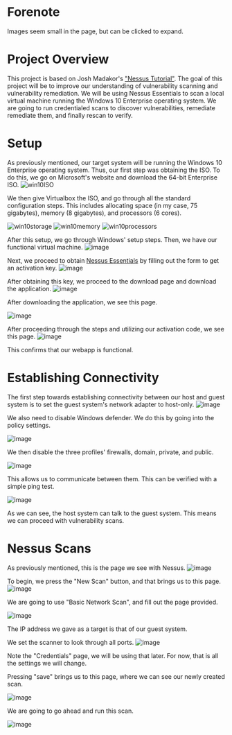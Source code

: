 # Forenote
Images seem small in the page, but can be clicked to expand. 


# Project Overview
This project is based on Josh Madakor's ["Nessus Tutorial"](https://www.youtube.com/watch?v=lT6Px9zJM3s&list=PLBGe27gFBzHTZ28rbovKBDczFyzQOGLS_&index=3). The goal of this project will be to improve our understanding of vulnerability scanning and vulnerability remediation. We will be using Nessus Essentials to scan a local virtual machine running the Windows 10 Enterprise operating system. We are going to run credentialed scans to discover vulnerabilities, remediate remediate them, and finally rescan to verify. 

# Setup

As previously mentioned, our target system will be running the Windows 10 Enterprise operating system. Thus, our first step was obtaining the ISO. To do this, we go on Microsoft's website and download the 64-bit Enterprise ISO.
![win10ISO](https://github.com/mkathia/malware-analysis/assets/113075504/27755319-71da-48d1-ad18-027e8360d9d2)

We then give Virtualbox the ISO, and go through all the standard configuration steps. This includes allocating space (in my case, 75 gigabytes), memory (8 gigabytes), and processors (6 cores).

![win10storage](https://github.com/mkathia/malware-analysis/assets/113075504/1d2a124c-8c74-4a49-a6d5-c58dea1fd2f3)
![win10memory](https://github.com/mkathia/malware-analysis/assets/113075504/3f6a8252-2fec-46c0-bfa9-695aae17b4ce)
![win10processors](https://github.com/mkathia/malware-analysis/assets/113075504/4fb8f41d-7e3d-477b-81e1-e15a231c978c)

After this setup, we go through Windows' setup steps. Then, we have our functional virtual machine.
![image](https://github.com/mkathia/nessus-lab/assets/113075504/c02e3597-fa26-4f16-9514-d4bee8ad26d9)

Next, we proceed to obtain [Nessus Essentials](https://www.tenable.com/products/nessus/nessus-essentials) by filling out the form to get an activation key.
![image](https://github.com/mkathia/nessus-lab/assets/113075504/d84a4f27-ff91-42b5-9a4c-acede8a32d9a)

After obtaining this key, we proceed to the download page and download the application.
![image](https://github.com/mkathia/nessus-lab/assets/113075504/7cb32067-e150-43a6-ab8e-da850e11e838)

After downloading the application, we see this page.

![image](https://github.com/mkathia/nessus-lab/assets/113075504/4665b0f2-c622-4ee0-b48c-969ff89e071c)

After proceeding through the steps and utilizing our activation code, we see this page.
![image](https://github.com/mkathia/nessus-lab/assets/113075504/69546c92-d2a6-42a4-b861-e03be65cd5bf)

This confirms that our webapp is functional. 

# Establishing Connectivity

The first step towards establishing connectivity between our host and guest system is to set the guest system's network adapter to host-only.
![image](https://github.com/mkathia/nessus-lab/assets/113075504/32aa11b8-0e2c-4095-84f7-d275f0b781fe)

We also need to disable Windows defender. We do this by going into the policy settings.

![image](https://github.com/mkathia/nessus-lab/assets/113075504/3077c108-345f-4c9d-9e68-2caf4ac40323)

We then disable the three profiles' firewalls, domain, private, and public.

![image](https://github.com/mkathia/nessus-lab/assets/113075504/a7585838-f5b3-40cf-991a-6a98cfaceda1)

This allows us to communicate between them. This can be verified with a simple ping test.

![image](https://github.com/mkathia/nessus-lab/assets/113075504/98d5dd9b-b6c9-4448-b9ae-2d50e985bff4)

As we can see, the host system can talk to the guest system. This means we can proceed with vulnerability scans. 

# Nessus Scans

As previously mentioned, this is the page we see with Nessus.
![image](https://github.com/mkathia/nessus-lab/assets/113075504/69546c92-d2a6-42a4-b861-e03be65cd5bf)

To begin, we press the "New Scan" button, and that brings us to this page.
![image](https://github.com/mkathia/nessus-lab/assets/113075504/a85b45dd-3a5d-472e-b027-8bcc904dd01b)

We are going to use "Basic Network Scan", and fill out the page provided.

![image](https://github.com/mkathia/nessus-lab/assets/113075504/b3fe3e47-4cb5-48e4-a44f-7dd666e50558)

The IP address we gave as a target is that of our guest system.

We set the scanner to look through all ports.
![image](https://github.com/mkathia/nessus-lab/assets/113075504/8cab8474-4b4f-446f-bcae-471cdf430dc2)

Note the "Credentials" page, we will be using that later. For now, that is all the settings we will change.

Pressing "save" brings us to this page, where we can see our newly created scan.

![image](https://github.com/mkathia/nessus-lab/assets/113075504/875f5ef3-ce16-45f8-af57-dd17ece230b0)

We are going to go ahead and run this scan.

![image](https://github.com/mkathia/nessus-lab/assets/113075504/53ad496d-c0a2-456c-a925-8c5fae8d0546)

















